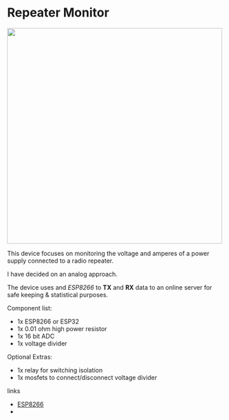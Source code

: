 #  Repeater Monitor

[<img src="img/a.jpg" width="500"/>](img/a.jpg)

This device focuses on monitoring the voltage and amperes of a power supply connected to a radio repeater.

I have decided on an analog approach.

The device uses and *ESP8266* to **TX** and **RX** data to an online server for safe keeping & statistical purposes.

Component list:
- 1x ESP8266 or ESP32
- 1x 0.01 ohm high power resistor
- 1x 16 bit ADC
- 1x voltage divider

Optional Extras:
- 1x relay for switching isolation
- 1x mosfets to connect/disconnect voltage divider


links
- [ESP8266](ESP8266)
- []()
